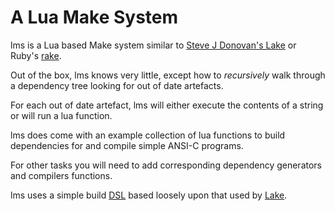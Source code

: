 # A Lua Make System

lms is a Lua based Make system similar to [Steve J Donovan's 
Lake](https://github.com/stevedonovan/Lake) or Ruby's 
[rake](https://github.com/ruby/rake).

Out of the box, lms knows very little, except how to *recursively* walk 
through a dependency tree looking for out of date artefacts.

For each out of date artefact, lms will either execute the contents of a 
string or will run a lua function.

lms does come with an example collection of lua functions to build 
dependencies for and compile simple ANSI-C programs.

For other tasks you will need to add corresponding dependency generators 
and compilers functions.

lms uses a simple build 
[DSL](https://martinfowler.com/bliki/DomainSpecificLanguage.html) based 
loosely upon that used by [Lake](https://github.com/stevedonovan/Lake).

